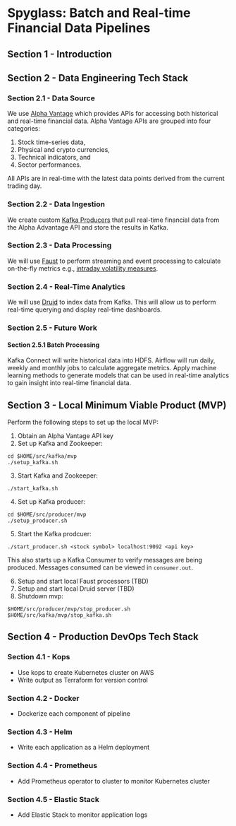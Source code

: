 # Spyglass: Batch and Real-time Financial Data Pipelines

## Section 1 - Introduction

## Section 2 - Data Engineering Tech Stack

### Section 2.1 - Data Source

We use [Alpha Vantage](https://www.alphavantage.co) which provides APIs for accessing both historical and real-time financial data. Alpha Vantage APIs are grouped into four categories:
1. Stock time-series data,
2. Physical and crypto currencies,
3. Technical indicators, and
4. Sector performances.

All APIs are in real-time with the latest data points derived from the current trading day.

### Section 2.2 - Data Ingestion

We create custom [Kafka Producers](https://kafka.apache.org/10/javadoc/org/apache/kafka/clients/producer/KafkaProducer.html) that pull real-time financial data from the Alpha Advantage API and store the results in Kafka.

### Section 2.3 - Data Processing

We will use [Faust](https://github.com/robinhood/faust) to perform streaming and event processing to calculate on-the-fly metrics e.g., [intraday volatility measures](https://eranraviv.com/intraday-volatility-measures/).

### Section 2.4 - Real-Time Analytics

We will use [Druid](https://druid.apache.org/docs/latest/tutorials/index.html) to index data from Kafka. This will allow us to perform real-time querying and display real-time dashboards.

### Section 2.5 - Future Work

#### Section 2.5.1 Batch Processing

Kafka Connect will write historical data into HDFS. Airflow will run daily, weekly and monthly jobs to calculate aggregate metrics. Apply machine learning methods to generate models that can be used in real-time analytics to gain insight into real-time financial data.

## Section 3 - Local Minimum Viable Product (MVP)

Perform the following steps to set up the local MVP:
1. Obtain an Alpha Vantage API key
2. Set up Kafka and Zookeeper:
```
cd $HOME/src/kafka/mvp
./setup_kafka.sh
```
3. Start Kafka and Zookeeper:
```
./start_kafka.sh
```
4. Set up Kafka producer:
```
cd $HOME/src/producer/mvp
./setup_producer.sh
```
5. Start the Kafka prodcuer:
```
./start_producer.sh <stock symbol> localhost:9092 <api key>
```
This also starts up a Kafka Consumer to verify messages are being produced. Messages consumed can be viewed in `consumer.out`.

6. Setup and start local Faust processors (TBD)
7. Setup and start local Druid server (TBD)
8. Shutdown mvp:
```
$HOME/src/producer/mvp/stop_producer.sh
$HOME/src/kafka/mvp/stop_kafka.sh
```

## Section 4 - Production DevOps Tech Stack

### Section 4.1 - Kops

- Use kops to create Kubernetes cluster on AWS
- Write output as Terraform for version control

### Section 4.2 - Docker

- Dockerize each component of pipeline

### Section 4.3 - Helm

- Write each application as a Helm deployment

### Section 4.4 - Prometheus

- Add Prometheus operator to cluster to monitor Kubernetes cluster

### Section 4.5 - Elastic Stack

- Add Elastic Stack to monitor application logs